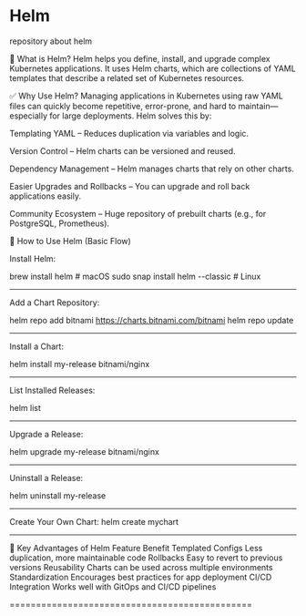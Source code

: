# Helm
repository about helm 


🔧 What is Helm?
Helm helps you define, install, and upgrade complex Kubernetes applications. It uses Helm charts, which are collections of YAML templates that describe a related set of Kubernetes resources.

✅ Why Use Helm?
Managing applications in Kubernetes using raw YAML files can quickly become repetitive, error-prone, and hard to maintain—especially for large deployments. Helm solves this by:

Templating YAML – Reduces duplication via variables and logic.

Version Control – Helm charts can be versioned and reused.

Dependency Management – Helm manages charts that rely on other charts.

Easier Upgrades and Rollbacks – You can upgrade and roll back applications easily.

Community Ecosystem – Huge repository of prebuilt charts (e.g., for PostgreSQL, Prometheus).

🚀 How to Use Helm (Basic Flow)

Install Helm:

brew install helm     # macOS
sudo snap install helm --classic   # Linux


--------------------------------------------

Add a Chart Repository:

helm repo add bitnami https://charts.bitnami.com/bitnami
helm repo update



----------------------------------------------

Install a Chart:

helm install my-release bitnami/nginx

----------------------------------------------

List Installed Releases:

helm list

----------------------------------------------
Upgrade a Release:

helm upgrade my-release bitnami/nginx


----------------------------------------------
Uninstall a Release:

helm uninstall my-release


----------------------------------------------

Create Your Own Chart:
helm create mychart

----------------------------------------------

🌟 Key Advantages of Helm
Feature	Benefit
Templated Configs	Less duplication, more maintainable code
Rollbacks	Easy to revert to previous versions
Reusability	Charts can be used across multiple environments
Standardization	Encourages best practices for app deployment
CI/CD Integration	Works well with GitOps and CI/CD pipelines


==============================================

